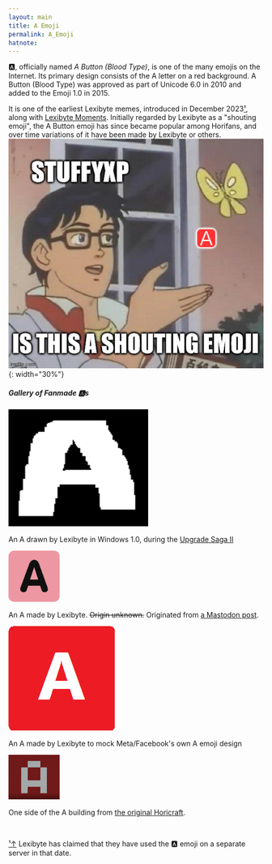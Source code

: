 ```yaml
---
layout: main
title: A Emoji
permalink: A_Emoji
hatnote:
---
```


🅰️, officially named *A Button (Blood Type)*, is one of the many emojis on the Internet. Its primary design consists of the A letter on a red background. A Button (Blood Type) was approved as part of Unicode 6.0 in 2010 and added to the Emoji 1.0 in 2015.

It is one of the earliest Lexibyte memes, introduced in December 2023[&sup1;](#notec1), along with [Lexibyte Moments](Horibyte_Moments/). Initially regarded by Lexibyte as a "shouting emoji", the A Button emoji has since became popular among Horifans, and over time variations of it have been made by Lexibyte or others.
![](resources/img/articles/a_emoji/1.jpg){: width="30%"}

##### Gallery of Fanmade 🅰️s
<div id="gallery-box">
   <div class="container">
        <img src="resources/img/articles/a_emoji/a_win1.png">
        <p id="caption">An A drawn by Lexibyte in Windows 1.0, during the <a href="https://www.youtube.com/watch?v=RS0vMHF5k8s">Upgrade Saga II</a></p>
   </div>
    <div class="container">
        <img src="resources/img/articles/a_emoji/a_evil.webp" width="20%">
        <p id="caption">An A made by Lexibyte. <s>Origin unknown.</s> Originated from <a href="https://wetdry.world/@horibyte/114055695481022637">a Mastodon post</a>.</p>
    </div>
    <div class="container">
        <img src="resources/img/articles/a_emoji/a_stuffy.png">
        <p id="caption">An A made by Lexibyte to mock Meta/Facebook's own A emoji design</p>
    </div>
    <div class="container">
        <img src="resources/img/articles/a_emoji/a_horicraft.png" width="20%">
        <p id="caption">One side of the A building from <a href="https://horibyte.is-a.dev/wiki/Horicraft/">the original Horicraft</a>.</p>
    </div></div>
<p>&nbsp;</p>
<p id="note"><a href="#notec1" id="notec1">&sup1;<span></span>&uparrow;</a> Lexibyte has claimed that they have used the 🅰️ emoji on a separate server in that date.</p>

